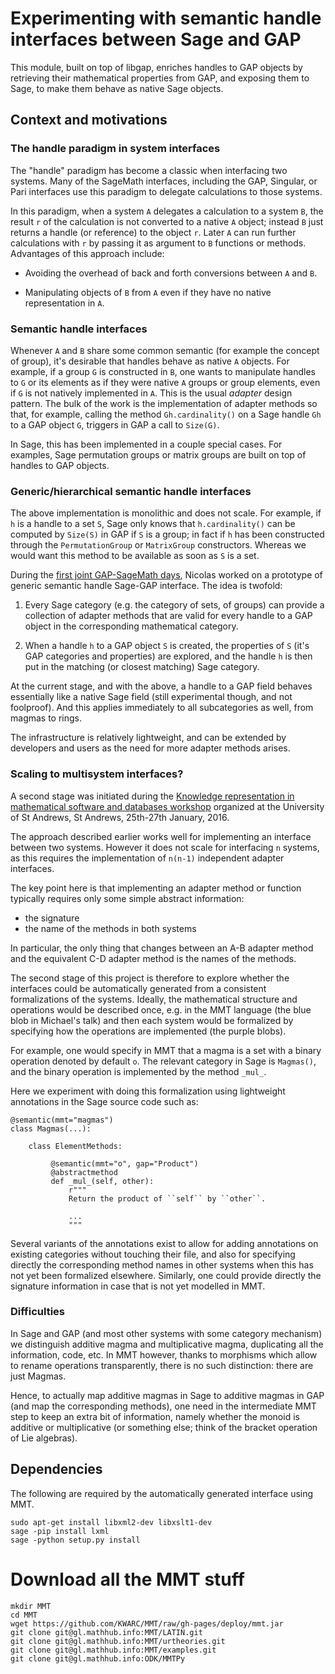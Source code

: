 # Experimenting with semantic handle interfaces between Sage and GAP

This module, built on top of libgap, enriches handles to GAP objects
by retrieving their mathematical properties from GAP, and exposing
them to Sage, to make them behave as native Sage objects.

## Context and motivations

### The handle paradigm in system interfaces

The "handle" paradigm has become a classic when interfacing two
systems. Many of the SageMath interfaces, including the GAP, Singular,
or Pari interfaces use this paradigm to delegate calculations to those
systems.

In this paradigm, when a system `A` delegates a calculation to a
system `B`, the result `r` of the calculation is not converted to a
native `A` object; instead `B` just returns a handle (or reference) to
the object `r`. Later `A` can run further calculations with `r` by
passing it as argument to `B` functions or methods. Advantages of this
approach include:

- Avoiding the overhead of back and forth conversions between `A` and `B`.

- Manipulating objects of `B` from `A` even if they have no native
  representation in `A`.

### Semantic handle interfaces

Whenever `A` and `B` share some common semantic (for example the
concept of group), it's desirable that handles behave as native `A`
objects. For example, if a group `G` is constructed in `B`, one wants
to manipulate handles to `G` or its elements as if they were native
`A` groups or group elements, even if `G` is not natively implemented
in `A`. This is the usual *adapter* design pattern. The bulk of the
work is the implementation of adapter methods so that, for example,
calling the method `Gh.cardinality()` on a Sage handle `Gh` to a GAP
object `G`, triggers in GAP a call to `Size(G)`.

In Sage, this has been implemented in a couple special cases. For
examples, Sage permutation groups or matrix groups are built on top of
handles to GAP objects.

### Generic/hierarchical semantic handle interfaces

The above implementation is monolithic and does not scale. For
example, if `h` is a handle to a set `S`, Sage only knows that
`h.cardinality()` can be computed by `Size(S)` in GAP if `S` is a
group; in fact if `h` has been constructed through the
`PermutationGroup` or `MatrixGroup` constructors. Whereas we would
want this method to be available as soon as `S` is a set.


During the [first joint GAP-SageMath
days](http://gapdays.de/gap-sage-days2016/), Nicolas worked on a
prototype of generic semantic handle Sage-GAP interface. The idea is
twofold:

1.  Every Sage category (e.g. the category of sets, of groups) can
    provide a collection of adapter methods that are valid for every
    handle to a GAP object in the corresponding mathematical category.

2.  When a handle `h` to a GAP object `S` is created, the properties
    of `S` (it's GAP categories and properties) are explored, and the
    handle `h` is then put in the matching (or closest matching) Sage
    category.

At the current stage, and with the above, a handle to a GAP field
behaves essentially like a native Sage field (still experimental
though, and not foolproof). And this applies immediately to all
subcategories as well, from magmas to rings.

The infrastructure is relatively lightweight, and can be extended by
developers and users as the need for more adapter methods arises.

### Scaling to multisystem interfaces?

A second stage was initiated during the
[Knowledge representation in mathematical software and databases
workshop](http://opendreamkit.org/2015/12/08/WP6StAndrewsMeeting/)
organized at the University of St Andrews, St Andrews, 25th-27th January, 2016.

The approach described earlier works well for implementing an
interface between two systems. However it does not scale for
interfacing `n` systems, as this requires the implementation of
`n(n-1)` independent adapter interfaces.

The key point here is that implementing an adapter method or function
typically requires only some simple abstract information:

- the signature
- the name of the methods in both systems

In particular, the only thing that changes between an A-B adapter
method and the equivalent C-D adapter method is the names of the
methods.

The second stage of this project is therefore to explore whether the
interfaces could be automatically generated from a consistent
formalizations of the systems. Ideally, the mathematical structure and
operations would be described once, e.g. in the MMT language (the blue
blob in Michael's talk) and then each system would be formalized by
specifying how the operations are implemented (the purple blobs).

For example, one would specify in MMT that a magma is a set with a
binary operation denoted by default `o`. The relevant category in Sage
is `Magmas()`, and the binary operation is implemented by the method
`_mul_`.

Here we experiment with doing this formalization using lightweight
annotations in the Sage source code such as:

    @semantic(mmt="magmas")
    class Magmas(...):

        class ElementMethods:

             @semantic(mmt="o", gap="Product")
             @abstractmethod
             def _mul_(self, other):
                 r"""
                 Return the product of ``self`` by ``other``.

                 ...
                 """

Several variants of the annotations exist to allow for adding
annotations on existing categories without touching their file, and
also for specifying directly the corresponding method names in other
systems when this has not yet been formalized elsewhere. Similarly,
one could provide directly the signature information in case that is
not yet modelled in MMT.

### Difficulties

In Sage and GAP (and most other systems with some category mechanism)
we distinguish additive magma and multiplicative magma, duplicating
all the information, code, etc. In MMT however, thanks to morphisms
which allow to rename operations transparently, there is no such
distinction: there are just Magmas.

Hence, to actually map additive magmas in Sage to additive magmas in
GAP (and map the corresponding methods), one need in the intermediate
MMT step to keep an extra bit of information, namely whether the
monoid is additive or multiplicative (or something else; think of the
bracket operation of Lie algebras).


## Dependencies

The following are required by the automatically generated interface
using MMT.

    sudo apt-get install libxml2-dev libxslt1-dev
    sage -pip install lxml
    sage -python setup.py install

# Download all the MMT stuff

    mkdir MMT
    cd MMT
    wget https://github.com/KWARC/MMT/raw/gh-pages/deploy/mmt.jar
    git clone git@gl.mathhub.info:MMT/LATIN.git
    git clone git@gl.mathhub.info:MMT/urtheories.git
    git clone git@gl.mathhub.info:MMT/examples.git
    git clone git@gl.mathhub.info:ODK/MMTPy
